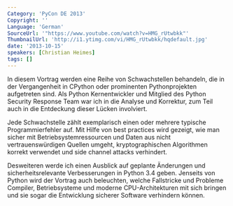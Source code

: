 ```yaml
---
Category: 'PyCon DE 2013'
Copyright: ''
Language: 'German'
SourceUrl: '"https://www.youtube.com/watch?v=HMG_rUtwbkk"'
ThumbnailUrl: 'http://i1.ytimg.com/vi/HMG_rUtwbkk/hqdefault.jpg'
date: '2013-10-15'
speakers: [Christian Heimes]
tags: []
---
```

In diesem Vortrag werden eine Reihe von Schwachstellen behandeln, die in der Vergangenheit in CPython oder prominenten Pythonprojekten aufgetreten sind. Als Python Kernentwickler und Mitglied des Python Security Response Team war ich in die Analyse und Korrektur, zum Teil auch in die Entdeckung dieser Lücken involviert.

Jede Schwachstelle zählt exemplarisch einen oder mehrere typische Programmierfehler auf. Mit Hilfe von best practices wird gezeigt, wie man sicher mit Betriebsystemressourcen und Daten aus nicht vertrauenswürdigen Quellen umgeht, kryptographischen Algorithmen korrekt verwendet und side channel attacks verhindert.

Desweiteren werde ich einen Ausblick auf geplante Änderungen und sicherheitsrelevante Verbesserungen in Python 3.4 geben. Jenseits von Python wird der Vortrag auch beleuchten, welche Fallstricke und Probleme Compiler, Betriebsysteme und moderne CPU-Architekturen mit sich bringen und sie sogar die Entwicklung sicherer Software verhindern können.